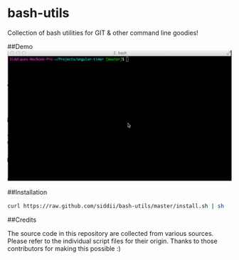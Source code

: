 bash-utils
=====
Collection of bash utilities for GIT & other command line goodies!

##Demo
![Bash Utils Demo](BashUtils.gif "Demo")

##Installation

```bash
curl https://raw.github.com/siddii/bash-utils/master/install.sh | sh
```

##Credits

The source code in this repository are collected from various sources.
Please refer to the individual script files for their origin. Thanks to those contributors for making this possible :)
